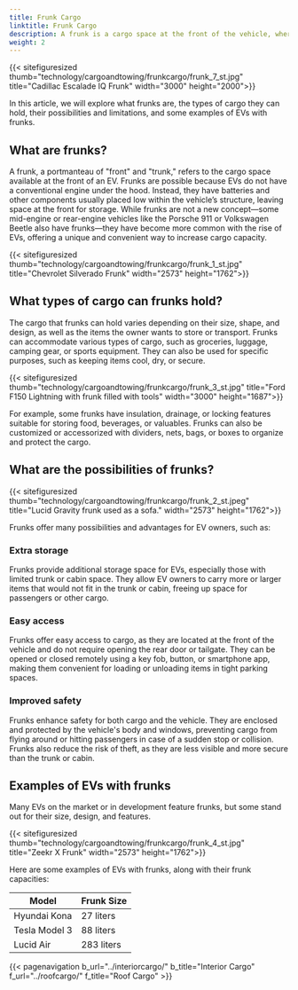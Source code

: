 ```yaml
---
title: Frunk Cargo
linktitle: Frunk Cargo
description: A frunk is a cargo space at the front of the vehicle, where the internal combustion engine would typically be. Frunks can offer many benefits, such as extra storage, easy access, and improved safety.
weight: 2
---
```

<!-- markdownlint-disable MD033 -->

{{< sitefiguresized thumb="technology/cargoandtowing/frunkcargo/frunk_7_st.jpg" title="Cadillac Escalade IQ Frunk" width="3000" height="2000">}}

In this article, we will explore what frunks are, the types of cargo they can hold, their possibilities and limitations, and some examples of EVs with frunks.

## What are frunks?

A frunk, a portmanteau of "front" and "trunk," refers to the cargo space available at the front of an EV. Frunks are possible because EVs do not have a conventional engine under the hood. Instead, they have batteries and other components usually placed low within the vehicle’s structure, leaving space at the front for storage. While frunks are not a new concept—some mid-engine or rear-engine vehicles like the Porsche 911 or Volkswagen Beetle also have frunks—they have become more common with the rise of EVs, offering a unique and convenient way to increase cargo capacity.

{{< sitefiguresized thumb="technology/cargoandtowing/frunkcargo/frunk_1_st.jpg" title="Chevrolet Silverado Frunk" width="2573" height="1762">}}

## What types of cargo can frunks hold?

The cargo that frunks can hold varies depending on their size, shape, and design, as well as the items the owner wants to store or transport. Frunks can accommodate various types of cargo, such as groceries, luggage, camping gear, or sports equipment. They can also be used for specific purposes, such as keeping items cool, dry, or secure.

{{< sitefiguresized thumb="technology/cargoandtowing/frunkcargo/frunk_3_st.jpg" title="Ford F150 Lightning with frunk filled with tools" width="3000" height="1687">}}

For example, some frunks have insulation, drainage, or locking features suitable for storing food, beverages, or valuables. Frunks can also be customized or accessorized with dividers, nets, bags, or boxes to organize and protect the cargo.

## What are the possibilities of frunks?

{{< sitefiguresized thumb="technology/cargoandtowing/frunkcargo/frunk_2_st.jpeg" title="Lucid Gravity frunk used as a sofa." width="2573" height="1762">}}

Frunks offer many possibilities and advantages for EV owners, such as:

### Extra storage

Frunks provide additional storage space for EVs, especially those with limited trunk or cabin space. They allow EV owners to carry more or larger items that would not fit in the trunk or cabin, freeing up space for passengers or other cargo.

### Easy access

Frunks offer easy access to cargo, as they are located at the front of the vehicle and do not require opening the rear door or tailgate. They can be opened or closed remotely using a key fob, button, or smartphone app, making them convenient for loading or unloading items in tight parking spaces.

### Improved safety

Frunks enhance safety for both cargo and the vehicle. They are enclosed and protected by the vehicle's body and windows, preventing cargo from flying around or hitting passengers in case of a sudden stop or collision. Frunks also reduce the risk of theft, as they are less visible and more secure than the trunk or cabin.

## Examples of EVs with frunks

Many EVs on the market or in development feature frunks, but some stand out for their size, design, and features.

{{< sitefiguresized thumb="technology/cargoandtowing/frunkcargo/frunk_4_st.jpg" title="Zeekr X Frunk" width="2573" height="1762">}}

Here are some examples of EVs with frunks, along with their frunk capacities:

<table class="table table-striped">
<thead>
    <tr>
        <th>Model</th>
        <th>Frunk Size</th>
   </tr>
</thead>
<tbody>
<tr>
    <td>Hyundai Kona</td>
    <td>27 liters</td>
</tr>
<tr>
    <td>Tesla Model 3</td>
    <td>88 liters</td>
</tr>
<tr>
    <td>Lucid Air</td>
    <td>283 liters</td>
</tr>
</tbody>
</table>

{{< pagenavigation b_url="../interiorcargo/" b_title="Interior Cargo" f_url="../roofcargo/" f_title="Roof Cargo" >}}
